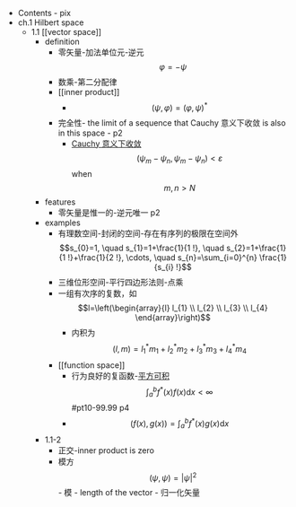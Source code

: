- Contents - pix
- ch.1 Hilbert space
    - 1.1 [[vector space]]
        - definition
            - 零矢量-加法单位元-逆元 $$\varphi=-\psi$$
            - 数乘-第二分配律
            - [[inner product]]
                - $$(\psi, \varphi)=(\varphi, \psi)^{*}$$
            - 完全性- the limit of a sequence that Cauchy 意义下收敛 is also in this space - p2
                - [Cauchy 意义下收敛](((KVPua_UJ0)))
$$\left(\psi_{m}-\psi_{n}, \psi_{m}-\psi_{n}\right)<\varepsilon$$   when $$m, n>N$$
        - features
            - 零矢量是惟一的-逆元唯一 p2
        - examples
            - 有理数空间-封闭的空间-存在有序列的极限在空间外
$$s_{0}=1, \quad s_{1}=1+\frac{1}{1 !}, \quad s_{2}=1+\frac{1}{1 !}+\frac{1}{2 !}, \cdots, \quad s_{n}=\sum_{i=0}^{n} \frac{1}{s_{i} !}$$
            - 三维位形空间-平行四边形法则-点乘
            - 一组有次序的复数，如
$$l=\left(\begin{array}{l}
l_{1} \\
l_{2} \\
l_{3} \\
l_{4}
\end{array}\right)$$
                - 内积为 $$(l, m)=l_{1}^{*} m_{1}+l_{2}^{*} m_{2}+l_{3}^{*} m_{3}+l_{4}^{*} m_{4}$$
            - [[function space]]
                - 行为良好的复函数-[平方可积](((_4V_cbe8B))) $$\int_{a}^{b} f^{*}(x) f(x) \mathrm{d} x<\infty$$   #pt10-99.99   p4
                - $$(f(x), g(x))=\int_{a}^{b} f^{*}(x) g(x) \mathrm{d} x$$
        - 1.1-2
            - 正交-inner product is zero
            - 模方 $$(\psi, \psi)=|\psi|^{2}$$ - 模 - length of the vector - 归一化矢量
